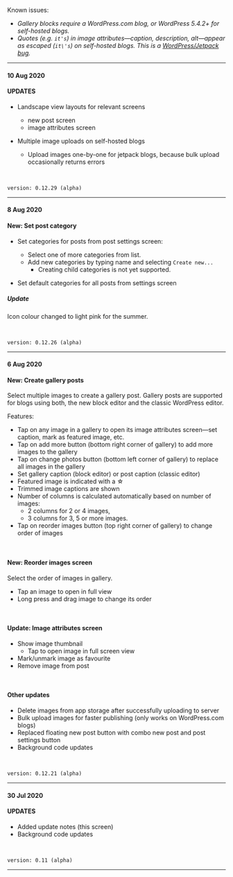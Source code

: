 Known issues:

- _Gallery blocks require a WordPress.com blog, or WordPress 5.4.2+ for self-hosted blogs._
- _Quotes (e.g. `it's`) in image attributes—caption, description, alt—appear as escaped (`it\'s`) on self-hosted blogs. This is a [WordPress/Jetpack bug](https://github.com/Automattic/jetpack/issues/6119)._

----

#### 10 Aug 2020

#### UPDATES

- Landscape view layouts for relevant screens
    - new post screen
    - image attributes screen

- Multiple image uploads on self-hosted blogs
    - Upload images one-by-one for jetpack blogs, because bulk upload occasionally returns errors

&nbsp;

`version: 0.12.29 (alpha)`

---


#### 8 Aug 2020

#### New: Set post category

- Set categories for posts from post settings screen:
    - Select one of more categories from list. 
    - Add new categories by typing name and selecting `Create new...`
        - Creating child categories is not yet supported.

- Set default categories for all posts from settings screen

##### Update

Icon colour changed to light pink for the summer.

&nbsp;

`version: 0.12.26 (alpha)`

---


#### 6 Aug 2020

#### New: Create gallery posts

Select multiple images to create a gallery post. Gallery posts are supported for blogs using both, the new block editor and the classic WordPress editor.

Features:
- Tap on any image in a gallery to open its image attributes screen—set caption, mark as featured image, etc.
- Tap on add more button (bottom right corner of gallery) to add more images to the gallery
- Tap on change photos button (bottom left corner of gallery) to replace all images in the gallery
- Set gallery caption (block editor) or post caption (classic editor)
- Featured image is indicated with a &star;
- Trimmed image captions are shown
- Number of columns is calculated automatically based on number of images:
    - 2 columns for 2 or 4 images, 
    - 3 columns for 3, 5 or more images.
- Tap on reorder images button (top right corner of gallery) to change order of images

&nbsp;

#### New: Reorder images screen

Select the order of images in gallery.

- Tap an image to open in full view
- Long press and drag image to change its order

&nbsp;

#### Update: Image attributes screen

- Show image thumbnail
    - Tap to open image in full screen view
- Mark/unmark image as favourite
- Remove image from post

&nbsp;

#### Other updates

- Delete images from app storage after successfully uploading to server
- Bulk upload images for faster publishing (only works on WordPress.com blogs)
- Replaced floating new post button with combo new post and post settings button
- Background code updates

&nbsp;

`version: 0.12.21 (alpha)`

---


#### 30 Jul 2020

#### UPDATES

- Added update notes (this screen)
- Background code updates

&nbsp;

`version: 0.11 (alpha)`

---


